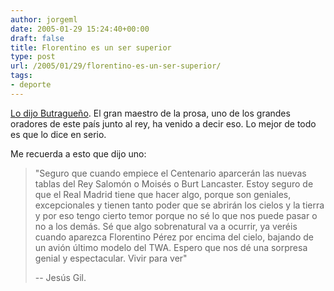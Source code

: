 ```yaml
---
author: jorgeml
date: 2005-01-29 15:24:40+00:00
draft: false
title: Florentino es un ser superior
type: post
url: /2005/01/29/florentino-es-un-ser-superior/
tags:
- deporte
---
```


[Lo dijo Butragueño](http://www.as.com/articulo.html?d_date=20050127&xref=20050127dasdaiftb_12&type=Tes&anchor=dasftb). El gran maestro de la prosa, uno de los grandes oradores de este país junto al rey, ha venido a decir eso. Lo mejor de todo es que lo dice en serio.

Me recuerda a esto que dijo uno:

>"Seguro que cuando empiece el Centenario aparcerán las nuevas tablas del
Rey Salomón o Moisés o Burt Lancaster. Estoy seguro de que el Real Madrid
tiene que hacer algo, porque son geniales, excepcionales y tienen tanto
poder que se abrirán los cielos y la tierra y por eso tengo cierto temor
porque no sé lo que nos puede pasar o no a los demás. Sé que algo
sobrenatural va a ocurrir, ya veréis cuando aparezca Florentino Pérez
por encima del cielo, bajando de un avión último modelo del TWA. Espero
que nos dé una sorpresa genial y espectacular. Vivir para ver"
>
>-- Jesús Gil.

